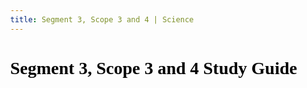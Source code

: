 ```yaml
---
title: Segment 3, Scope 3 and 4 | Science
---
```


<style>
    body {
        font-family: Georgia;
        color: black;
        background-image: url('https://i.pinimg.com/736x/8d/d9/b6/8dd9b6e70ab1a43414c7450b6fc0f044.jpg'); /* Path to your image */
        background-size: cover; /* Ensures the image covers the entire screen */
        background-position: center; /* Centers the image */
        background-attachment: fixed; /* Makes the image fixed when scrolling */
        height: 100vh; /* Ensures the background covers the entire height of the viewport */
        margin: 0;
    }
</style>

# Segment 3, Scope 3 and 4 Study Guide
